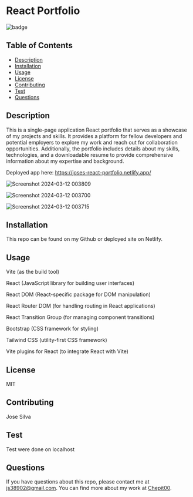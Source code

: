 # React Portfolio

![badge](https://img.shields.io/badge/license-MIT-blue.svg)

## Table of Contents

- [Description](#description)
- [Installation](#installation)
- [Usage](#usage)
- [License](#license)
- [Contributing](#contributing)
- [Test](#test)
- [Questions](#questions)

## Description

This is a single-page application React portfolio that serves as a showcase of my projects and skills. It provides a platform for fellow developers and potential employers to explore my work and reach out for collaboration opportunities. Additionally, the portfolio includes details about my skills, technologies, and a downloadable resume to provide comprehensive information about my expertise and background.

Deployed app here: https://joses-react-portfolio.netlify.app/

![Screenshot 2024-03-12 003809](https://github.com/Chepit00/React-Portfolio/assets/144062349/be77b557-7304-40ea-838c-5c95b93e8d46)

![Screenshot 2024-03-12 003700](https://github.com/Chepit00/React-Portfolio/assets/144062349/e5cd8ea6-2b8a-4863-840e-7b908257b1f5)

![Screenshot 2024-03-12 003715](https://github.com/Chepit00/React-Portfolio/assets/144062349/3ea64d30-08b3-48e4-8ce7-16f62720677a)



## Installation

This repo can be found on my Github or deployed site on Netlify.

## Usage

Vite (as the build tool)

React (JavaScript library for building user interfaces)

React DOM (React-specific package for DOM manipulation)

React Router DOM (for handling routing in React applications)

React Transition Group (for managing component transitions)

Bootstrap (CSS framework for styling)

Tailwind CSS (utility-first CSS framework)

Vite plugins for React (to integrate React with Vite)

## License

MIT

## Contributing

Jose Silva

## Test

Test were done on localhost

## Questions

If you have questions about this repo, please contact me at js38902@gmail.com. You can find more about my work at [Chepit00](https://github.com/Chepit00/).

